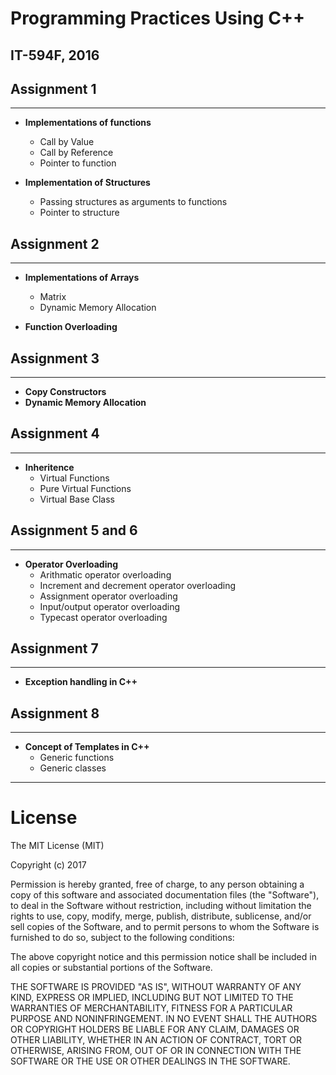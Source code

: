 # Programming Practices Using C++
## IT-594F, 2016

## Assignment 1
---
- **Implementations of functions**
  * Call by Value
  * Call by Reference
  * Pointer to function

- **Implementation of Structures**
  * Passing structures as arguments to functions
  * Pointer to structure

## Assignment 2
---
- **Implementations of Arrays**
  * Matrix
  * Dynamic Memory Allocation

- **Function Overloading**

## Assignment 3
---

- **Copy Constructors**
- **Dynamic Memory Allocation**

## Assignment 4
---
- **Inheritence**
  * Virtual Functions
  * Pure Virtual Functions
  * Virtual Base Class

## Assignment 5 and 6
---
- **Operator Overloading**
  * Arithmatic operator overloading
  * Increment and decrement operator overloading
  * Assignment operator overloading
  * Input/output operator overloading
  * Typecast operator overloading

## Assignment 7
---
- **Exception handling in C++**

## Assignment 8
---
- **Concept of Templates in C++**
  * Generic functions
  * Generic classes


---
# License

The MIT License (MIT)

Copyright (c) 2017

Permission is hereby granted, free of charge, to any person obtaining a  copy of this software and associated documentation files (the "Software"), to deal in the Software without restriction, including without limitation the rights to use, copy, modify, merge, publish, distribute, sublicense, and/or sell copies of the Software, and to permit persons to whom the Software is furnished to do so, subject to the following conditions:

The above copyright notice and this permission notice shall be included in all copies or substantial portions of the Software.

THE SOFTWARE IS PROVIDED "AS IS", WITHOUT WARRANTY OF ANY KIND, EXPRESS OR IMPLIED, INCLUDING BUT NOT LIMITED TO THE WARRANTIES OF MERCHANTABILITY, FITNESS FOR A PARTICULAR PURPOSE AND NONINFRINGEMENT. IN NO EVENT SHALL THE AUTHORS OR COPYRIGHT HOLDERS BE LIABLE FOR ANY CLAIM, DAMAGES OR OTHER LIABILITY, WHETHER IN AN ACTION OF CONTRACT, TORT OR OTHERWISE, ARISING FROM, OUT OF OR IN CONNECTION WITH THE SOFTWARE OR THE USE OR OTHER DEALINGS IN THE SOFTWARE.
